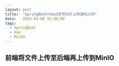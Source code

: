 ```yaml
---
layout: post
title:  "SpringBoot+Vue3文件分片上传至MinIO"
date:   2024-03-08 15:06:00
tags: 
  - SpringBoot
  - Vue
  - MinIO
---
```



## 前端将文件上传至后端再上传到MinIO